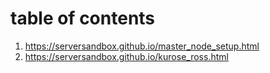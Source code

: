 # table of contents

1. https://serversandbox.github.io/master_node_setup.html
2. https://serversandbox.github.io/kurose_ross.html